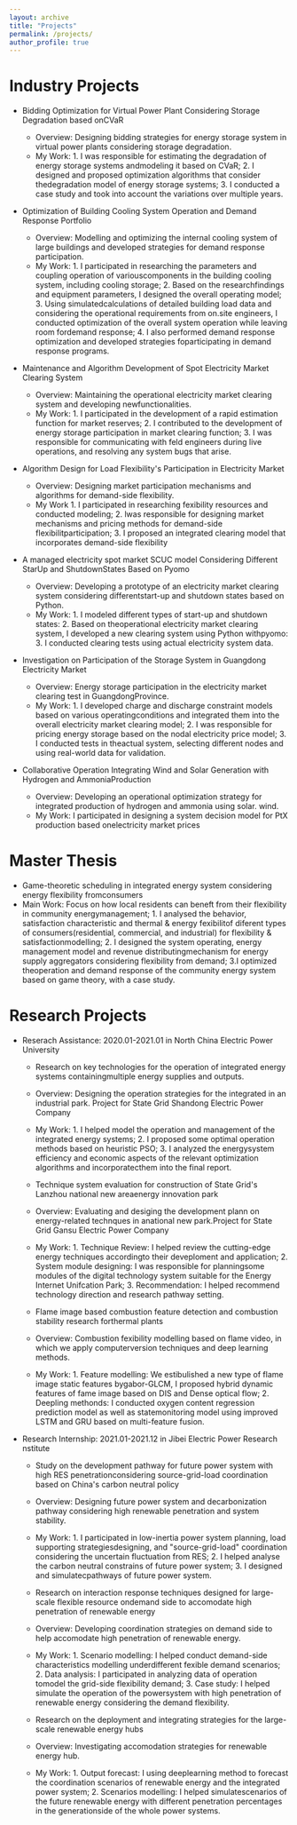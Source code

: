 ```yaml
---
layout: archive
title: "Projects"
permalink: /projects/
author_profile: true
---
```


Industry Projects
======

* Bidding Optimization for Virtual Power Plant Considering Storage Degradation based onCVaR
  * Overview: Designing bidding strategies for energy storage system in virtual power plants considering storage degradation.
  * My Work: 1. I was responsible for estimating the degradation of energy storage systems andmodeling it based on CVaR; 2. I designed and proposed optimization algorithms that consider thedegradation model of energy storage systems; 3. I conducted a case study and took into account the variations over multiple years.
* Optimization of Building Cooling System Operation and Demand Response Portfolio
  * Overview:  Modelling and optimizing the internal cooling system of large buildings and developed strategies for demand response participation.
  * My Work: 1. I participated in researching the parameters and coupling operation of variouscomponents in the building cooling system, including cooling storage; 2. Based on the researchfindings and equipment parameters, I designed the overall operating model; 3. Using simulatedcalculations of detailed building load data and considering the operational requirements from on.site engineers, I conducted optimization of the overall system operation while leaving room fordemand response; 4. I also performed demand response optimization and developed strategies foparticipating in demand response programs.


* Maintenance and Algorithm Development of Spot Electricity Market Clearing System
  * Overview: Maintaining the operational electricity market clearing system and developing newfunctionalities.
  * My Work: 1. I participated in the development of a rapid estimation function for market reserves; 2. I contributed to the development of energy storage participation in market clearing function; 3. I was responsible for communicating with feld engineers during live operations, and resolving any system bugs that arise.
* Algorithm Design for Load Flexibility's Participation in Electricity Market
  * Overview: Designing market participation mechanisms and algorithms for demand-side flexibility.
  * My Work 1. I participated in researching fexibility resources and conducted modeling; 2. lwas responsible for designing market mechanisms and pricing methods for demand-side flexibilitparticipation; 3. I proposed an integrated clearing model that incorporates demand-side flexibility
* A managed electricity spot market SCUC model Considering Different StarUp and ShutdownStates Based on Pyomo
  * Overview: Developing a prototype of an electricity market clearing system considering differentstart-up and shutdown states based on Python.
  * My Work: 1. I modeled different types of start-up and shutdown states: 2. Based on theoperational electricity market clearing system, I developed a new clearing system using Python withpyomo: 3. I conducted clearing tests using actual electricity system data.

* Investigation on Participation of the Storage System in Guangdong Electricity Market
  * Overview: Energy storage participation in the electricity market clearing test in GuangdongProvince.
  * My Work: 1. I developed charge and discharge constraint models based on various operatingconditions and integrated them into the overall electricity market clearing model; 2. I was responsible for pricing energy storage based on the nodal electricity price model; 3. I conducted tests in theactual system, selecting different nodes and using real-world data for validation.
* Collaborative Operation Integrating Wind and Solar Generation with Hydrogen and AmmoniaProduction
  * Overview: Developing an operational optimization strategy for integrated production of hydrogen and ammonia using solar. wind.
  * My Work: I participated in designing a system decision model for PtX production based onelectricity market prices

Master Thesis
======
* Game-theoretic scheduling in integrated energy system considering energy flexibility fromconsumers
* Main Work: Focus on how local residents can beneft from their flexibility in community energymanagement; 1. I analysed the behavior, satisfaction characteristic and thermal & energy fexibilitof diferent types of consumers(residential, commercial, and industrial) for flexibility & satisfactionmodelling; 2. I designed the system operating, energy management model and revenue distributingmechanism for energy supply aggregators considering flexibility from demand; 3.I optimized theoperation and demand response of the community energy system based on game theory, with a case study.
  
Research Projects
======


* Reserach Assistance: 2020.01-2021.01 in North China Electric Power University

  * Research on key technologies for the operation of integrated energy systems containingmultiple energy supplies and outputs.
  * Overview: Designing the operation strategies for the integrated in an industrial park. Project for State Grid Shandong Electric Power Company
  * My Work: 1. I helped model the operation and management of the integrated energy systems; 2. I proposed some optimal operation methods based on heuristic PSO; 3. I analyzed the energysystem efficiency and economic aspects of the relevant optimization algorithms and incorporatecthem into the final report.
  
  * Technique system evaluation for construction of State Grid's Lanzhou national new areaenergy innovation park 
  * Overview: Evaluating and desiging the development plann on energy-related technques in anational new park.Project for State Grid Gansu Electric Power Company
  * My Work: 1. Technique Review: I helped review the cutting-edge energy techniques accordingto their deveploment and application; 2. System module designing: I was responsible for planningsome modules of the digital technology system suitable for the Energy Internet Unifcation Park; 3. Recommendation: I helped recommend technology direction and research pathway setting.
   
  * Flame image based combustion feature detection and combustion stability research forthermal plants
  * Overview: Combustion fexibility modelling based on flame video, in which we apply computerversion techniques and deep learning methods.
  * My Work: 1. Feature modelling: We estibulished a new type of flame image static features bygabor-GLCM, I proposed hybrid dynamic features of fame image based on DIS and Dense optical flow; 2. Deepling methonds: I conducted oxygen content regression prediction model as well as statemonitoring model using improved LSTM and GRU based on multi-feature fusion.
  
* Research Internship: 2021.01-2021.12 in Jibei Electric Power Research nstitute
  * Study on the development pathway for future power system with high RES penetrationconsidering source-grid-load coordination based on China's carbon neutral policy
  * Overview: Designing future power system and decarbonization pathway considering high renewable penetration and system stability.
  * My Work: 1. I participated in low-inertia power system planning, load supporting strategiesdesigning, and "source-grid-load" coordination considering the uncertain fluctuation from RES; 2. I helped analyse the carbon neutral constrains of future power system; 3. I designed and simulatecpathways of future power system.
   
  *  Research on interaction response techniques designed for large-scale flexible resource ondemand side to accomodate high penetration of renewable energy
  *  Overview: Developing coordination strategies on demand side to help accomodate high penetration of renewable energy.
  *  My Work: 1. Scenario modelling: I helped conduct demand-side characteristics modelling underdifferent fexible demand scenarios; 2. Data analysis: I participated in analyzing data of operation tomodel the grid-side flexibility demand; 3. Case study: I helped simulate the operation of the powersystem with high penetration of renewable energy considering the demand flexibility.
    
  *  Research on the deployment and integrating strategies for the large-scale renewable energy hubs
  *  Overview: Investigating accomodation strategies for renewable energy hub.
  *  My Work: 1. Output forecast: I using deeplearning method to forecast the coordination scenarios of renewable energy and the integrated power system; 2. Scenarios modelling: I helped simulatescenarios of the future renewable energy with different penetration percentages in the generationside of the whole power systems.
    



